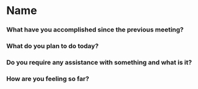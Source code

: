 # Name
### What have you accomplished since the previous meeting?


### What do you plan to do today?


### Do you require any assistance with something and what is it?

### How are you feeling so far?
